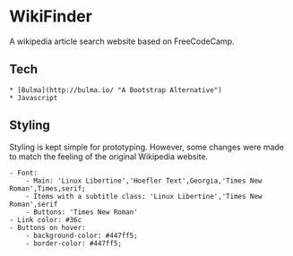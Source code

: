 # WikiFinder
A wikipedia article search website based on FreeCodeCamp.

## Tech
    * [Bulma](http://bulma.io/ "A Bootstrap Alternative")
    * Javascript

## Styling

Styling is kept simple for prototyping. However, some changes were made to match the feeling of the original Wikipedia website.

    - Font: 
        - Main: 'Linux Libertine','Hoefler Text',Georgia,'Times New Roman',Times,serif;
        - Items with a subtitle class: 'Linux Libertine','Times New Roman',serif
        - Buttons: 'Times New Roman'
    - Link color: #36c
    - Buttons on hover: 
        - background-color: #447ff5;
        - border-color: #447ff5;

